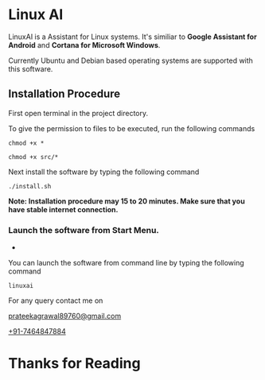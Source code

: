 # Linux AI


LinuxAI is a Assistant for Linux systems. It's similiar to **Google Assistant for Android** and **Cortana for Microsoft Windows**.

Currently Ubuntu and Debian based operating systems are supported with this software.

## Installation Procedure

 First open terminal in the project directory.

 To give the permission to files to be executed, run the following commands

	chmod +x *

	chmod +x src/*

 Next install the software by typing the following command

	./install.sh


**Note: Installation procedure may 15 to 20 minutes. Make sure that you have stable internet connection.**

### Launch the software from Start Menu.

-

 You can launch the software from command line by typing the following command

	linuxai

For any query contact me on

[prateekagrawal89760@gmail.com ](mailto://prateekagrawal89760@gmail.com)

[+91-7464847884](tel://+917464847884)

# Thanks for Reading

